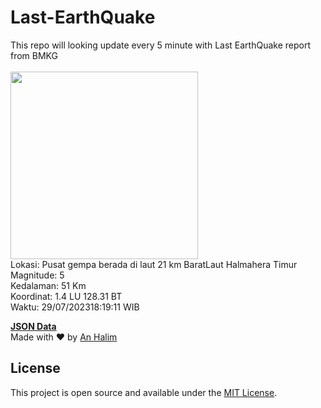 # Last-EarthQuake
This repo will looking update every 5 minute with Last EarthQuake report from BMKG
<br>
<br>
<img src="https://static.bmkg.go.id/20230729181911.mmi.jpg" width="300"/>
<br>
Lokasi: Pusat gempa berada di laut 21 km BaratLaut Halmahera Timur <br>
Magnitude: 5 <br>
Kedalaman: 51 Km <br>
Koordinat: 1.4 LU 128.31 BT <br>
Waktu: 29/07/202318:19:11 WIB <br>

<a href="./data/data.json">**JSON Data**</a>
<br>
Made with ❤️ by <a href="https://github.com/an-halim">An Halim</a>
## License

This project is open source and available under the [MIT License](LICENSE).
